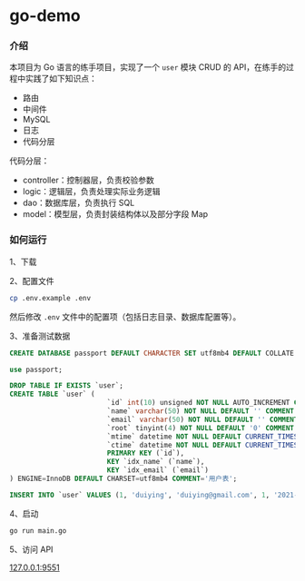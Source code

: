 # go-demo

### 介绍

本项目为 Go 语言的练手项目，实现了一个 `user` 模块 CRUD 的 API，在练手的过程中实践了如下知识点：    

- 路由
- 中间件
- MySQL
- 日志
- 代码分层

代码分层：  

- controller：控制器层，负责校验参数
- logic：逻辑层，负责处理实际业务逻辑
- dao：数据库层，负责执行 SQL
- model：模型层，负责封装结构体以及部分字段 Map

### 如何运行

1、下载  

2、配置文件  

```sh
cp .env.example .env
```

然后修改 `.env` 文件中的配置项（包括日志目录、数据库配置等）。  

3、准备测试数据  

```SQL
CREATE DATABASE passport DEFAULT CHARACTER SET utf8mb4 DEFAULT COLLATE utf8mb4_unicode_ci;

use passport;

DROP TABLE IF EXISTS `user`;
CREATE TABLE `user` (
                        `id` int(10) unsigned NOT NULL AUTO_INCREMENT COMMENT '主键ID',
                        `name` varchar(50) NOT NULL DEFAULT '' COMMENT '姓名',
                        `email` varchar(50) NOT NULL DEFAULT '' COMMENT '邮箱',
                        `root` tinyint(4) NOT NULL DEFAULT '0' COMMENT 'ROOT 用户 {0：否；1：是；}',
                        `mtime` datetime NOT NULL DEFAULT CURRENT_TIMESTAMP ON UPDATE CURRENT_TIMESTAMP COMMENT '修改时间',
                        `ctime` datetime NOT NULL DEFAULT CURRENT_TIMESTAMP COMMENT '创建时间',
                        PRIMARY KEY (`id`),
                        KEY `idx_name` (`name`),
                        KEY `idx_email` (`email`)
) ENGINE=InnoDB DEFAULT CHARSET=utf8mb4 COMMENT='用户表';

INSERT INTO `user` VALUES (1, 'duiying', 'duiying@gmail.com', 1, '2021-11-04 16:53:33', '2021-11-04 16:53:33');
```

4、启动  

```sh
go run main.go
```

5、访问 API  

[127.0.0.1:9551](http://127.0.0.1:9551)
